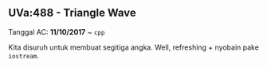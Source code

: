 ## UVa:488 - Triangle Wave
Tanggal AC: **11/10/2017** ~ `cpp`

Kita disuruh untuk membuat segitiga angka. Well, refreshing + nyobain pake `iostream`.